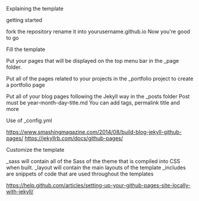 Explaining the template

getting started

fork the repository
rename it into yourusername.github.io
Now you're good to go

Fill the template

Put your pages that will be displayed on the top menu bar in the _page folder. 

Put all of the pages related to your projects in the _portfolio project to create a portfolio page

Put all of your blog pages following the Jekyll way in the _posts folder
Post must be year-month-day-title.md
You can add tags, permalink title and more

Use of _config.yml

https://www.smashingmagazine.com/2014/08/build-blog-jekyll-github-pages/
https://jekyllrb.com/docs/github-pages/

Customize the template

_sass will contain all of the Sass of the theme that is compiled into CSS when built.
_layout will contain the main layouts of the template
_includes are snippets of code that are used throughout the templates




https://help.github.com/articles/setting-up-your-github-pages-site-locally-with-jekyll/
